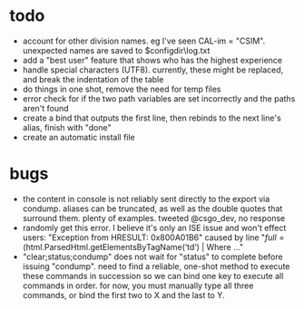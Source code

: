 # todo
* account for other division names. eg I've seen CAL-im = "CSIM". unexpected names are saved to $configdir\log.txt
* add a "best user" feature that shows who has the highest experience
* handle special characters (UTF8). currently, these might be replaced, and break the indentation of the table
* do things in one shot, remove the need for temp files
* error check for if the two path variables are set incorrectly and the paths aren't found
* create a bind that outputs the first line, then rebinds to the next line's alias, finish with "done"
* create an automatic install file

# bugs
*   the content in console is not reliably sent directly to the export via condump. aliases can be truncated, as well as the double quotes that surround them. plenty of examples. tweeted @csgo_dev, no response
*   randomly get this error. I believe it's only an ISE issue and won't effect users: "Exception from HRESULT: 0x800A01B6" caused by line "$full = ($html.ParsedHtml.getElementsByTagName(‘td’) | Where ..."
* "clear;status;condump" does not wait for "status" to complete before issuing "condump". need to find a reliable, one-shot method to execute these commands in succession so we can bind one key to execute all commands in order. for now, you must manually type all three commands, or bind the first two to X and the last to Y.
